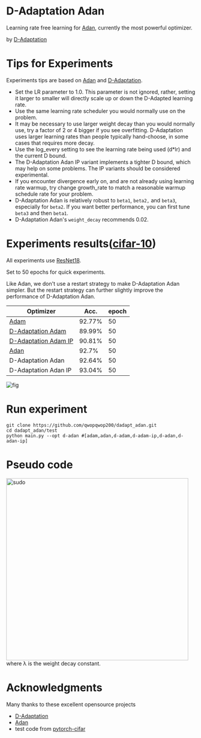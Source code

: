 # D-Adaptation Adan
Learning rate free learning for [Adan](https://arxiv.org/abs/2208.06677), currently the most powerful optimizer. 

by [D-Adaptation](https://arxiv.org/abs/2301.07733)
# Tips for Experiments
Experiments tips are based on [Adan](https://github.com/sail-sg/Adan) and [D-Adaptation](https://github.com/facebookresearch/dadaptation).
* Set the LR parameter to 1.0. This parameter is not ignored, rather, setting it larger to smaller will directly scale up or down the D-Adapted learning rate.
* Use the same learning rate scheduler you would normally use on the problem.
* It may be necessary to use larger weight decay than you would normally use, try a factor of 2 or 4 bigger if you see overfitting. D-Adaptation uses larger learning rates than people typically hand-choose, in some cases that requires more decay.
* Use the log_every setting to see the learning rate being used (d*lr) and the current D bound.
* The D-Adaptation Adan IP variant implements a tighter D bound, which may help on some problems. The IP variants should be considered experimental.
* If you encounter divergence early on, and are not already using learning rate warmup, try change growth_rate to match a reasonable warmup schedule rate for your problem.
* D-Adaptation Adan is relatively robust to `beta1`, `beta2,` and `beta3`, especially for `beta2`. If you want better performance, you can first tune `beta3` and then `beta1`.
* D-Adaptation Adan's `weight_decay` recommends 0.02.
# Experiments results([cifar-10](https://www.cs.toronto.edu/~kriz/cifar.html))
All experiments use [ResNet18](https://arxiv.org/abs/1512.03385).

Set to 50 epochs for quick experiments.

Like Adan, we don't use a restart strategy to make D-Adaptation Adan simpler. But the restart strategy can further slightly improve the performance of D-Adaptation Adan.

| Optimizer | Acc.        |epoch |
| ----------------- | ----------- | ----------- |
| [Adam](https://arxiv.org/abs/1412.6980)              | 92.77% | 50|
| [D-Adaptation Adam](https://arxiv.org/abs/2301.07733)              | 89.99% | 50|
| [D-Adaptation Adam IP](https://arxiv.org/abs/2301.07733)              | 90.81% | 50|
| [Adan](https://arxiv.org/abs/2208.06677)              | 92.7% | 50|
| D-Adaptation Adan              | 92.64% | 50|
| D-Adaptation Adan IP             | 93.04% | 50|


![fig](https://user-images.githubusercontent.com/64115820/217195448-7202126f-6682-4fb0-9c99-432f534a9c9c.png)

# Run experiment
```
git clone https://github.com/qwopqwop200/dadapt_adan.git
cd dadapt_adan/test
python main.py --opt d-adan #[adam,adan,d-adam,d-adam-ip,d-adan,d-adan-ip]
```

# Pseudo code
<img width="485" alt="sudo" src="https://user-images.githubusercontent.com/64115820/217242205-efcb5d6e-9123-4ce4-bf31-3ffcefb002b2.png">
where λ is the weight decay constant.

# Acknowledgments
Many thanks to these excellent opensource projects
* [D-Adaptation](https://github.com/facebookresearch/dadaptation)
* [Adan](https://github.com/sail-sg/Adan)
* test code from [pytorch-cifar](https://github.com/kuangliu/pytorch-cifar)
